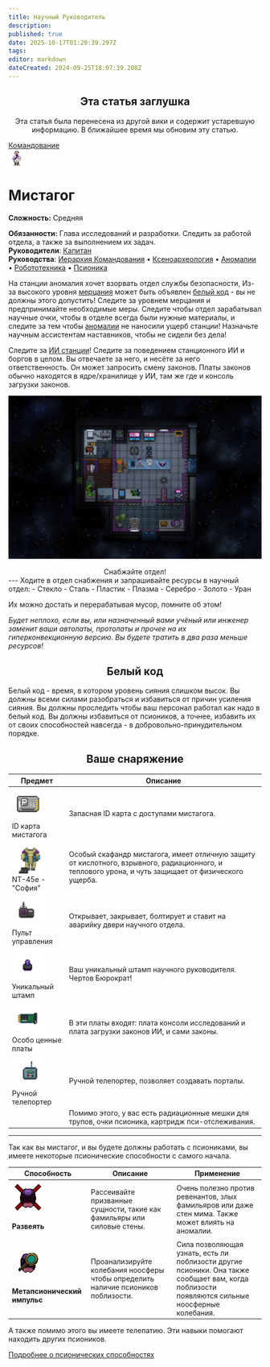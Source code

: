 ```yaml
---
title: Научный Руководитель
description: 
published: true
date: 2025-10-17T01:20:39.297Z
tags: 
editor: markdown
dateCreated: 2024-09-25T18:07:39.208Z
---
```


<center>
<div class="warning-banner">
  <h2> Эта статья заглушка</h2>
  <p>Эта статья была перенесена из другой вики и содержит устаревшую информацию. В ближайшее время мы обновим эту статью.</p><p>
</div>
</center>

<div style="display: flex; justify-content: center;">
  <div class="roles-passport comm">
    <div class="title comm"><a href="/roles/command">Командование</a></div>
    <div>
      <div><div><img src="/roles/researchdirector.png" id="img"></div></div>
      <div>
        <div id="tb1" style="display:non">
          <h1>Мистагог</h1>
        <p><strong>Сложность:</strong> Средняя</p>
        <strong>Обязанности:</strong> Глава исследований и разработки. Следить за работой отдела, а также за выполнением их задач.<br>
        <b>Руководители</b>: <a href="/roles/captain" title="Капитан">Капитан</a><br>
        <b>Руководства</b>: <a href="/guides/hierarchyofcommand">Иерархия Командования</a> • <a href="/guides/xenoarcheology">Ксеноархеология</a> • <a href="/guides/anomalies">Аномалии</a> • <a href="/guides/robotics">Робототехника</a> • <a href="/guides/psionics">Псионика</a>
        </div>
        <div id="tb2" style="display:none;">
          <div class="post-icon">
            <div id="timer-container">
              <div id="progress-bar"><center><span id="timer-text">10</span></center></div>
            </div>
            <div>
              <button><img src="/role/scientists/rdfeatures/beaker.png" class="imgchk" id="beaker"></button>
              <button><img src="/role/scientists/rdfeatures/crowbar.png" class="imgchk" id="crowbar"></button>
              <button><img src="/role/scientists/rdfeatures/fire_extinguisher.png" class="fire_extinguisher" id="headofsecurity"></button>
              <button><img src="/role/scientists/rdfeatures/flute.png" class="imgchk" id="flute"></button>
              <button><img src="/role/scientists/rdfeatures/magboots.png" class="imgchk" id="magboots"></button>
              <button><img src="/role/scientists/rdfeatures/monkeycube_box.png" class="imgchk" id="monkeycube_box"></button>
              <button><img src="/role/scientists/rdfeatures/multitool.png" class="imgchk" id="multitool"></button>
              <button><img src="/role/scientists/rdfeatures/welder.png" class="imgchk" id="welder"></button>
              <button><img src="/role/scientists/rdfeatures/wrench.png" class="imgchk" id="wrench"></button>
            </div>
          </div>
        </div> 
      </div>
    </div>
  </div>
</div>

На станции аномалия хочет взорвать отдел службы безопасности, Из-за высокого уровня [мерцания](/guides/glimmer) может быть объявлен [белый код](/guides/responseprotocols) - вы не должны этого допустить! Следите за уровнем мерцания и предпринимайте необходимые меры. Следите чтобы отдел зарабатывал научные очки, чтобы в отделе всегда были нужные материалы, и следите за тем чтобы [аномалии](/ru/guides/anomalies) не наносили ущерб станции! Назначьте научным ассистентам наставников, чтобы не сидели без дела!

Следите за [ИИ станции](/roles/ai)!
Следите за поведением станционного ИИ и боргов в целом. 
Вы отвечаете за него, и несёте за него ответственность. Он может запросить смену законов. Платы законов обычно находятся в ядре/хранилище у ИИ, там же где и консоль загрузки законов.

![ыы.png](/ыы.png)
<center>Снабжайте отдел!</center>
---
Ходите в отдел снабжения и запрашивайте ресурсы в научный отдел:
- Стекло
- Сталь
- Пластик
- Плазма
- Серебро
- Золото
- Уран

Их можно достать и перерабатывая мусор, помните об этом!

*Будет неплохо, если вы, или назначенный вами учёный или инженер заменит ваши автолаты, протолаты и прочее на их гиперконвекционную версию. Вы будете тратить в два раза меньше ресурсов!*



## <center> Белый код </center>
Белый код - время, в котором уровень сияния слишком высок. Вы должны всеми силами разобраться и избавиться от причин усиления сияния. Вы должны проследить чтобы ваш персонал работал как надо в белый код. Вы должны избавиться от псиоников, а точнее, избавить их от своих способностей навсегда - в добровольно-принудительном порядке.
## <center> Ваше снаряжение </center>
<center>
<table class="rnd1">
<thead>
<tr>
<th>Предмет</th>
<th>Описание</th>
</tr></thead>
<tr>
<td><img src="/idcard.png" alt="IDcard" width="64" height="64"><br>ID карта мистагога</td>
<td>Запасная ID карта с доступами мистагога.</td>
</tr>
<tr>
<td><img src="/armor/rdspacesuit.png" alt="Скафандр мистигога" width="64" height="64"><br>NT-45e - "София" </td>
<td>Особый скафандр мистагога, имеет отличную защиту от кислотного, взрывного, радиационного, и теплового урона, и чуть защищает от физического ущерба.</td>
</tr>
<tr>
<td><img src="/doorremoteresearch.png" alt="ПультУправленияШлюзами" width="64" height="64"><br>Пульт управления</td>
<td>Открывает, закрывает, болтирует и ставит на аварийку двери научного отдела.</td>
</tr>
<tr>
<td><img src="/rubberstamprd.png" alt="штампрд.png" width="64" height="64"><br>Уникальный штамп</td>
<td>Ваш уникальный штамп научного руководителя. Чертов Бюрократ!</td>
</tr>
<tr>
<td><img src="/guides/especiallyvaluableitems/machine_board.png" alt="machine_board.png" width="64" height="64"><br>Особо ценные платы</td>
<td>В эти платы входят: плата консоли исследований и плата загрузки законов ИИ, и сами законы.</td>
</tr>
<tr>
<td><img src="/handteleporter.png" alt="hand_teleporter.gif" width="64" height="64"><br>Ручной телепортер</td>
<td>Ручной телепортер, позволяет создавать порталы.</td>
</tr>
<tr>
<td></td>
<td>Помимо этого, у вас есть радиационные мешки для трупов, очки псионика, картридж пси-отслеживания.</td>
</tr></table></center>

---

Так как вы мистагог, и вы будете должны работать с псиониками, вы имеете некоторые псионические способности с самого начала.
<center><table class="rnd1">
  <thead>
    <tr>
      <th><b>Способность</b></th>
      <th><b>Описание</b></th>
      <th><b>Применение</b></th>
    </tr>
  </thead>
    <tbody>
    <tr>
      <td><img src="/guides/psionics/dispel.png" ><p><b>Развеять</b></td>
      <td>Рассеивайте призванные сущности, такие как фамильяры или силовые стены.</td>
      <td>Очень полезно против ревенантов, злых фамильяров или даже стен мима. Также может влиять на аномалии.</td>
    </tr>
    <tr>
      <td><img src="/guides/psionics/metapsionicpulse.png" ><p><b>Метапсионический импульс</b></td>
      <td>Проанализируйте колебания ноосферы чтобы определить наличие псиоников поблизости.</td>
      <td>Сила позволяющая узнать, есть ли поблизости другие псионики. Она также сообщает вам, когда поблизости появляются сильные ноосферные колебания.</td>
    </tr>
    </tbody>
  </table>
</center>
А также помимо этого вы имеете телепатию. Эти навыки помогают находить других псиоников.

[Подробнее о псионических способностях](/guides/psionics)





<div class="table"></div>